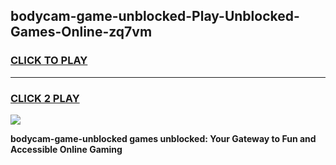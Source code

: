
## bodycam-game-unblocked-Play-Unblocked-Games-Online-zq7vm
<h3>
<a href="https://premium76.site?title=bodycam-game-unblocked&ref=25A">CLICK TO PLAY</a></h3>
<hr>

<h3>
<a href="https://premium76.site?title=bodycam-game-unblocked&ref=25A">CLICK 2 PLAY</a>
  
</h3>

<a href="https://premium76.site?title=bodycam-game-unblocked&ref=25A"><img src="https://clearcache.store/games.png"></a>


**bodycam-game-unblocked games unblocked: Your Gateway to Fun and Accessible Online Gaming**
